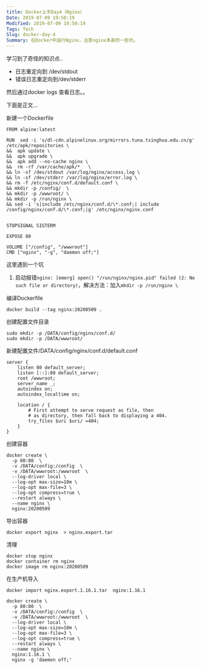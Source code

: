 ```yaml
---
title: Docker上手Day4（Nginx）
Date: 2019-07-09 19:50:19
Modified: 2019-07-09 19:50:19
Tags: Tech
Slug: docker-day-4
Summary: 在Docker中运行Nginx，注意nginx本身的一些坑。
---
```


学习到了奇怪的知识点..

- 日志重定向到 /dev/stdout
- 错误日志重定向到/dev/stderr

然后通过docker logs 查看日志。。

下面是正文...

新建一个Dockerfile
```
FROM alpine:latest

RUN  sed -i 's/dl-cdn.alpinelinux.org/mirrors.tuna.tsinghua.edu.cn/g' /etc/apk/repositories \
&&  apk update \
&&  apk upgrade \ 
&&  apk add --no-cache nginx \
&&  rm -rf /var/cache/apk/*   \
&& ln -sf /dev/stdout /var/log/nginx/access.log \
&& ln -sf /dev/stderr /var/log/nginx/error.log \
&& rm -f /etc/nginx/conf.d/default.conf \
&& mkdir -p /config/  \
&& mkdir -p /wwwroot/ \
&& mkdir -p /run/nginx \
&& sed -i 's|include /etc/nginx/conf.d/\*.conf;| include /config/nginx/conf.d/\*.conf;|g' /etc/nginx/nginx.conf


STOPSIGNAL SIGTERM

EXPOSE 80

VOLUME ["/config", "/wwwroot"]
CMD ["nginx", "-g", "daemon off;"]
```

这里遇到一个坑

1.  启动报错`nginx: [emerg] open() "/run/nginx/nginx.pid" failed (2: No such file or directory)`，解决方法：加入`mkdir -p /run/nginx \`

编译Dockerfile
```
docker build --tag nginx:20200509 .
```

创建配置文件目录

```
sudo mkdir -p /DATA/config/nginx/conf.d/
sudo mkdir -p /DATA/wwwroot/
```

新建配置文件/DATA/config/nginx/conf.d/default.conf
```
server {
	listen 80 default_server;
	listen [::]:80 default_server;
	root /wwwroot;
	server_name _;
	autoindex on;
	autoindex_localtime on; 

	location / {
		# First attempt to serve request as file, then
		# as directory, then fall back to displaying a 404.
		try_files $uri $uri/ =404;
	}
}
```



创建容器
```
docker create \
  -p 80:80  \
  -v /DATA/config:/config  \
  -v /DATA/wwwroot:/wwwroot  \
  --log-driver local \
  --log-opt max-size=10m \
  --log-opt max-file=3 \
  --log-opt compress=true \
  --restart always \
  --name nginx \
  nginx:20200509 
```
导出容器
```
docker export nginx  > nginx.export.tar
```
清理
```
docker stop nginx
docker container rm nginx
docker image rm nginx:20200509
```

在生产机导入
```
docker import nginx.export.1.16.1.tar  nginx:1.16.1

docker create \
  -p 80:80  \
  -v /DATA/config:/config  \
  -v /DATA/wwwroot:/wwwroot  \
  --log-driver local \
  --log-opt max-size=10m \
  --log-opt max-file=3 \
  --log-opt compress=true \
  --restart always \
  --name nginx \
  nginx:1.16.1 \
  nginx -g 'daemon off;'

```



